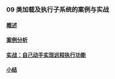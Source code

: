 ### 09 类加载及执行子系统的案例与实战
>
#### [概述](https://github.com/lu666666/notebooks/blob/master/java/jvm/09/01.md)
>
#### [案例分析](https://github.com/lu666666/notebooks/blob/master/java/jvm/09/02.md)
>
#### [实战：自己动手实现远程执行功能](https://github.com/lu666666/notebooks/blob/master/java/jvm/09/03.md)
>
#### [小结](https://github.com/lu666666/notebooks/blob/master/java/jvm/09/04.md)